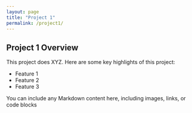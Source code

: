 ```yaml
---
layout: page
title: "Project 1"
permalink: /project1/
---
```


## Project 1 Overview

This project does XYZ. Here are some key highlights of this project:

- Feature 1
- Feature 2
- Feature 3

You can include any Markdown content here, including images, links, or code blocks
